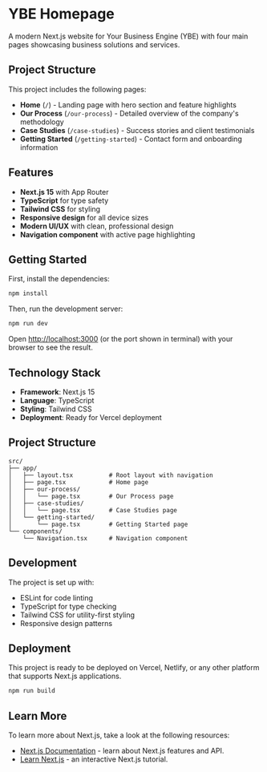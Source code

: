 # YBE Homepage

A modern Next.js website for Your Business Engine (YBE) with four main pages showcasing business solutions and services.

## Project Structure

This project includes the following pages:
- **Home** (`/`) - Landing page with hero section and feature highlights
- **Our Process** (`/our-process`) - Detailed overview of the company's methodology
- **Case Studies** (`/case-studies`) - Success stories and client testimonials
- **Getting Started** (`/getting-started`) - Contact form and onboarding information

## Features

- **Next.js 15** with App Router
- **TypeScript** for type safety
- **Tailwind CSS** for styling
- **Responsive design** for all device sizes
- **Modern UI/UX** with clean, professional design
- **Navigation component** with active page highlighting

## Getting Started

First, install the dependencies:

```bash
npm install
```

Then, run the development server:

```bash
npm run dev
```

Open [http://localhost:3000](http://localhost:3000) (or the port shown in terminal) with your browser to see the result.

## Technology Stack

- **Framework**: Next.js 15
- **Language**: TypeScript
- **Styling**: Tailwind CSS
- **Deployment**: Ready for Vercel deployment

## Project Structure

```
src/
├── app/
│   ├── layout.tsx          # Root layout with navigation
│   ├── page.tsx            # Home page
│   ├── our-process/
│   │   └── page.tsx        # Our Process page
│   ├── case-studies/
│   │   └── page.tsx        # Case Studies page
│   └── getting-started/
│       └── page.tsx        # Getting Started page
└── components/
    └── Navigation.tsx      # Navigation component
```

## Development

The project is set up with:
- ESLint for code linting
- TypeScript for type checking
- Tailwind CSS for utility-first styling
- Responsive design patterns

## Deployment

This project is ready to be deployed on Vercel, Netlify, or any other platform that supports Next.js applications.

```bash
npm run build
```

## Learn More

To learn more about Next.js, take a look at the following resources:

- [Next.js Documentation](https://nextjs.org/docs) - learn about Next.js features and API.
- [Learn Next.js](https://nextjs.org/learn) - an interactive Next.js tutorial.
